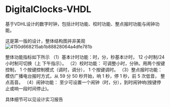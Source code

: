 # DigitalClocks-VHDL
基于VDHL设计的数字时钟，包括计时功能、校时功能、整点报时功能与闹钟功能。


这是第一版的设计，整体结构图并非美观
![4150d668215ab1b88828064a4dfe781b](https://github.com/user-attachments/assets/b02893b3-3e92-4ff2-8ed4-d8cb7d18d3db)



整体功能指标如下所示
（1）基本计时功能：时，分，秒基本计时， 12 小时制/24 小时制可切换（上
下午指示）。
（2）校时功能：
可调整小时，分钟。用两个按键控制， 1 个按键控制模式（调时，调分）， 1
个按键调时。
（3）整点报时功能：
模仿广播电台报时方式，从 59 分 50 秒开始，响 1 秒，停 1 秒，前 5 次低音，
整点高音。
（4）闹钟功能：
至少可设置一个闹钟（时，分），到时闹钟响(按键停止或响一段时间停止)。


具体细节可以见设计实习报告
